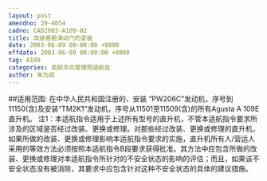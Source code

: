 ```yaml
---
layout: post
amendno: 39-4054
cadno: CAD2003-A109-02
title: 改装客舱滑动门的安装
date: 2003-06-09 00:00:00 +0800
effdate: 2003-06-09 00:00:00 +0800
tag: A109
categories: 民航华北管理局适航处
author: 朱为民
---
```


##适用范围:
在中华人民共和国注册的、安装 “PW206C”发动机，序号到11150(含)及安装“TM2K1”发动机，序号从11501至11509(含)的所有Agusta A 109E直升机。
注1：本适航指令适用于上述所有型号的直升机，不管本适航指令要求所涉及的区域是否经过改装、更换或修理。对那些经过改装、更换或修理的直升机，如果所做的改装、更换或修理影响本适航指令要求的实施，直升机所有人/营运人采用的等效方法必须按照本适航指令B段要求获得批准。其方法中应包含所做的改装、更换或修理对本适航指令所针对的不安全状态的影响的评估；而且，如果该不安全状态没有被消除，其要求中应包含针对这种不安全状态的具体的建议措施。

